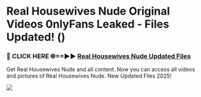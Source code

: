 # Real Housewives Nude Original Videos 0nlyFans Leaked - Files Updated! ()

<h3>🔴 CLICK HERE 🌐==►► <a href="https://tinyurl.com/2p9ay9w9" rel="nofollow">Real Housewives Nude Updated Files</a></h3>

Get Real Housewives Nude and all content. Now you can access all videos and pictures of Real Housewives Nude. New Updated Files 2025!

[![](https://i.imgur.com/KQgVmj3.gif)](https://tinyurl.com/2p9ay9w9)
